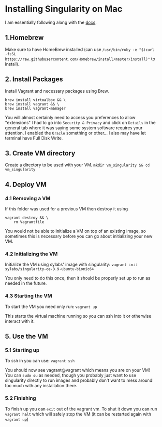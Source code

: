 # Installing Singularity on Mac

I am essentially following along with the [docs](https://sylabs.io/guides/3.0/user-guide/installation.html#install-on-windows-or-mac). 



## 1.Homebrew 
Make sure to have HomeBrew installed (can use `/usr/bin/ruby -e "$(curl -fsSL https://raw.githubusercontent.com/Homebrew/install/master/install)"` to install).

## 2. Install Packages
Install Vagrant and necessary packages using Brew.
```
brew install virtualbox && \
brew install vagrant && \
brew install vagrant-manager
```

You will almost certainly need to access you preferences to allow "extensions" I had to go into `Security & Privacy` and click on `Details` in the general tab where it was saying some system software requires your attention. I enabled the `Oracle` something or other... I also may have let terminal have Full Disk Write.

## 3. Create VM directory
Create a directory to be used with your VM.
`mkdir vm_singularity && cd vm_singularity`

## 4. Deploy VM
### 4.1 Removing a VM
If this folder was used for a previous VM then destroy it using 
```
vagrant destroy && \
    rm Vagrantfile
```

You would not be able to initialize a VM on top of an existing image, so sometimes this is necessary before you can go about initializing your new VM.
    
### 4.2 Initializing the VM
Initialize the VM using sylabs' image with singularity:
`vagrant init sylabs/singularity-ce-3.9-ubuntu-bionic64`

You only need to do this once, then it should be properly set up to run as needed in the future.
    
### 4.3 Starting the VM
To start the VM you need only run:
`vagrant up`

This starts the virtual machine running so you can ssh into it or otherwise interact with it.
    
## 5. Use the VM

### 5.1 Starting up
To ssh in you can use:
`vagrant ssh`
 
You should now see vagrant@vagrant which means you are on your VM! You can `sudo su` as needed, though you probably just want to use singularity directly to run images and probably don't want to mess around too much with any installation there.

### 5.2 Finishing
To finish up you can `exit` out of the vagrant vm. To shut it down you can run `vagrant halt` which will safely stop the VM (it can be restarted again with `vagrant up`)


    
    
    
    
